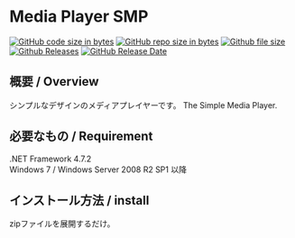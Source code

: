 # Media Player SMP

[![GitHub code size in bytes](https://img.shields.io/github/languages/code-size/badges/shields.svg)](https://github.com/kizuki1749/Media-Player-SMP/)
[![GitHub repo size in bytes](https://img.shields.io/github/repo-size/badges/shields.svg)](https://github.com/kizuki1749/Media-Player-SMP/)
[![Github file size](https://img.shields.io/github/size/webcaetano/craft/build/phaser-craft.min.js.svg)](https://github.com/kizuki1749/Media-Player-SMP/)
[![Github Releases](https://img.shields.io/github/downloads/atom/atom/latest/total.svg)](https://github.com/kizuki1749/Media-Player-SMP/)
[![GitHub Release Date](https://img.shields.io/github/release-date/SubtitleEdit/subtitleedit.svg)](https://github.com/kizuki1749/Media-Player-SMP/)

## 概要 / Overview
シンプルなデザインのメディアプレイヤーです。
The Simple Media Player.

## 必要なもの / Requirement
.NET Framework 4.7.2  
Windows 7 / Windows Server 2008 R2 SP1 以降

## インストール方法 / install
zipファイルを展開するだけ。
